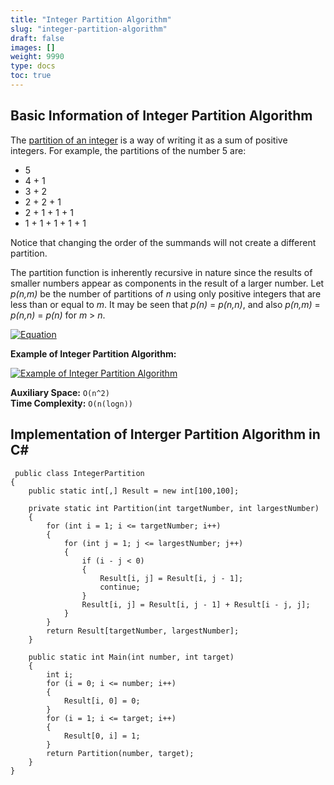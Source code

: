 ```yaml
---
title: "Integer Partition Algorithm"
slug: "integer-partition-algorithm"
draft: false
images: []
weight: 9990
type: docs
toc: true
---
```


## Basic Information of Integer Partition Algorithm
The [partition of an integer][1] is a way of writing it as a sum of positive integers. For example, the partitions of the number 5 are:

 - 5
 - 4 + 1
 - 3 + 2
 - 2 + 2 + 1
 - 2 + 1 + 1 + 1
 - 1 + 1 + 1 + 1 + 1

Notice that changing the order of the summands will not create a different partition.

The partition function is inherently recursive in nature since the results of smaller numbers appear as components in the result of a larger number. Let *p(n,m)* be the number of partitions of *n* using only positive integers that are less than or equal to *m*. It may be seen that *p(n)* = *p(n,n)*, and also *p(n,m)* = *p(n,n)* = *p(n)* for *m* > *n*.

[![Equation][2]][2]

**Example of Integer Partition Algorithm:**

[![Example of Integer Partition Algorithm][3]][3]

**Auxiliary Space:** `O(n^2)`<br>
**Time Complexity:** `O(n(logn))`

  [1]: https://en.wikipedia.org/wiki/Partition_(number_theory)
  [2]: https://i.stack.imgur.com/CteBS.png
  [3]: https://i.stack.imgur.com/5kiXt.jpg

## Implementation of Interger Partition Algorithm in C#
     public class IntegerPartition
    {
        public static int[,] Result = new int[100,100];

        private static int Partition(int targetNumber, int largestNumber)
        {
            for (int i = 1; i <= targetNumber; i++)
            {
                for (int j = 1; j <= largestNumber; j++)
                {
                    if (i - j < 0)
                    {
                        Result[i, j] = Result[i, j - 1];
                        continue;
                    }
                    Result[i, j] = Result[i, j - 1] + Result[i - j, j];
                }
            }
            return Result[targetNumber, largestNumber];
        }

        public static int Main(int number, int target)
        {
            int i;
            for (i = 0; i <= number; i++)
            {
                Result[i, 0] = 0;
            }
            for (i = 1; i <= target; i++)
            {
                Result[0, i] = 1;
            }
            return Partition(number, target);
        }
    }


